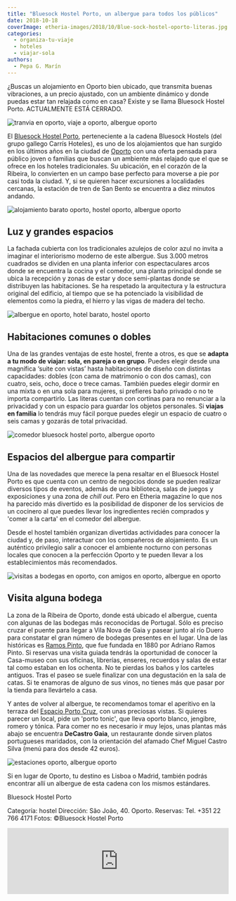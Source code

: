 ```yaml
---
title: "Bluesock Hostel Porto, un albergue para todos los públicos"
date: 2018-10-18
coverImage: etheria-images/2018/10/Blue-sock-hostel-oporto-literas.jpg
categories: 
  - organiza-tu-viaje
  - hoteles
  - viajar-sola
authors: 
  - Pepa G. Marín
---
```


¿Buscas un alojamiento en Oporto bien ubicado, que transmita buenas vibraciones, a un 
precio ajustado, con un ambiente dinámico y donde puedas estar tan relajada como en 
casa? Existe y se llama Bluesock Hostel Porto. ACTUALMENTE ESTÁ CERRADO. 

![](etheria-images/2018/10/Blue-sock-hostel-oporto-1024x683.jpg "tranvia en oporto, viaje a oporto, albergue oporto")

El [Bluesock Hostel Porto](http://www.bluesockhostels.com), perteneciente a la cadena 
Bluesock Hostels (del grupo gallego Carrís Hoteles), es uno de los alojamientos que han 
surgido en los últimos años en la ciudad de [Oporto](http://www.visitporto.travel) con 
una oferta pensada para público joven o familias que buscan un ambiente más relajado que 
el que se ofrece en los hoteles tradicionales. Su ubicación, en el corazón de la 
Ribeira, lo convierten en un campo base perfecto para moverse a pie por casi toda la 
ciudad. Y, si se quieren hacer excursiones a localidades cercanas, la estación de tren 
de San Bento se encuentra a diez minutos andando. 

![alojamiento barato oporto, hostel oporto, albergue oporto](etheria-images/2018/10/Blue-sock-hostel-oporto-zona-comun-1024x684.jpg "Uno de los rincones de esparcimiento del Bluesock Hostel Porto.")

## Luz y grandes espacios

La fachada cubierta con los tradicionales azulejos de color azul no invita a imaginar el 
interiorismo moderno de este albergue. Sus 3.000 metros cuadrados se dividen en una 
planta inferior con espectaculares arcos donde se encuentra la cocina y el comedor, una 
planta principal donde se ubica la recepción y zonas de estar y doce semi-plantas donde 
se distribuyen las habitaciones. Se ha respetado la arquitectura y la estructura 
original del edificio, al tiempo que se ha potenciado la visibilidad de elementos como 
la piedra, el hierro y las vigas de madera del techo. 

![albergue en oporto, hotel barato, hostel oporto](etheria-images/2018/10/Blue-sock-hostel-oporto-literas-1024x684.jpg "Puedes decir compartir habitación o no hacerlo.")

## Habitaciones comunes o dobles

Una de las grandes ventajas de este hostel, frente a otros, es que se **adapta a tu modo 
de viajar: sola, en pareja o en grupo**. Puedes elegir desde una magnífica ‘suite con 
vistas’ hasta habitaciones de diseño con distintas capacidades: dobles (con cama de 
matrimonio o con dos camas), con cuatro, seis, ocho, doce o trece camas. También puedes 
elegir dormir en una mixta o en una sola para mujeres, si prefieres baño privado o no te 
importa compartirlo. Las literas cuentan con cortinas para no renunciar a la privacidad 
y con un espacio para guardar los objetos personales. Si **viajas en familia** lo 
tendrás muy fácil porque puedes elegir un espacio de cuatro o seis camas y gozarás de 
total privacidad. 

![comedor bluesock hostel porto, albergue oporto](etheria-images/2018/10/Blue-sock-hostel-oporto-comedor-cocina-1024x684.jpg "Comedor y cocina de Bluesock Hostel Porto.")

## Espacios del albergue para compartir

Una de las novedades que merece la pena resaltar en el Bluesock Hostel Porto es que 
cuenta con un centro de negocios donde se pueden realizar diversos tipos de eventos, 
además de una biblioteca, salas de juegos y exposiciones y una zona de _chill out_. Pero 
en Etheria magazine lo que nos ha parecido más divertido es la posibilidad de disponer 
de los servicios de un cocinero al que puedes llevar los ingredientes recién comprados y 
'comer a la carta' en el comedor del albergue. 

Desde el hostel también organizan divertidas actividades para conocer la ciudad y, de 
paso, interactuar con los compañeros de alojamiento. Es un auténtico privilegio salir a 
conocer el ambiente nocturno con personas locales que conocen a la perfección Oporto y 
te pueden llevar a los establecimientos más recomendados. 

![visitas a bodegas en oporto, con amigos en oporto, albergue en oporto](etheria-images/2018/10/Blue-sock-hostel-oporto-ribeira-bodegas-1024x683.jpg "En Vila Nova de Gaia se pueden visitar casi todas las bodegas.")

## Visita alguna bodega

La zona de la Ribeira de Oporto, donde está ubicado el albergue, cuenta con algunas de 
las bodegas más reconocidas de Portugal. Sólo es preciso cruzar el puente para llegar a 
Vila Nova de Gaia y pasear junto al río Duero para constatar el gran número de bodegas 
presentes en el lugar. Una de las históricas es [Ramos Pinto](http://www.ramospinto.pt), 
que fue fundada en 1880 por Adriano Ramos Pinto. Si reservas una visita guiada tendrás 
la oportunidad de conocer la Casa-museo con sus oficinas, librerías, enseres, recuerdos 
y salas de estar tal como estaban en los ochenta. No te pierdas los baños y los carteles 
antiguos. Tras el paseo se suele finalizar con una degustación en la sala de catas. Si 
te enamoras de alguno de sus vinos, no tienes más que pasar por la tienda para 
llevártelo a casa. 

Y antes de volver al albergue, te recomendamos tomar el aperitivo en la terraza del [Espacio 
Porto Cruz](http://www.myportocruz.com), con unas preciosas vistas. Si quieres parecer 
un local, pide un 'porto tonic', que lleva oporto blanco, jengibre, romero y tónica. 
Para comer no es necesario ir muy lejos, unas plantas más abajo se encuentra **DeCastro 
Gaia**, un restaurante donde sirven platos portugueses maridados, con la orientación del 
afamado Chef Miguel Castro Silva (menú para dos desde 42 euros). 

![estaciones oporto, albergue oporto](etheria-images/2018/10/Blue-sock-hostel-oporto-estacion-tren-1024x683.jpg "Preciosa estación de tren de Sao Bento.")

Si en lugar de Oporto, tu destino es Lisboa o Madrid, también podrás encontrar allí un 
albergue de esta cadena con los mismos estándares. 

Bluesock Hostel Porto 

Categoría: hostel Dirección: São João, 40. Oporto. Reservas: Tel. +351 22 766 4171 
Fotos: ©Bluesock Hostel Porto 

<script>function loadScript(url, callback){var script=document.createElement('script'); script.type='text/javascript'; if (script.readyState){script.onreadystatechange=function(){if (script.readyState=='loaded' || script.readyState=='complete'){script.onreadystatechange=null; callback();}};}else{script.onload=function(){callback();};}script.src=url; document.getElementsByTagName('head')[0].appendChild(script);}loadScript('https://cdn.civitatis.com/js/vendor/iframeResizer.min.js', function(){iFrameResize({checkOrigin:false,initCallback:function(iframe){setTimeout(function(){var resizeEvent = window.document.createEvent('UIEvents'); resizeEvent.initUIEvent('resize', true, false, window, 0); iframe.dispatchEvent(resizeEvent);});}})})</script>

<iframe class="civitatis-iframe" style="max-width: 100%;" src="https://www.civitatis.com/widget-activities/?affiliated=10211&amp;display=compact&amp;cant=2&amp;lang=es&amp;currency=EUR&amp;destination=25&amp;width=100%&amp;removeBackground=1" width="100%" height="150" frameborder="0" data-maxwidth="100%"></iframe>
